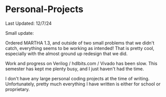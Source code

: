 # Personal-Projects

Last Updated: 12/7/24 

Small update:

Ordered MARTHA 1.3, and outside of two small problems that we didn't catch, everything seems to be working as intended! That is pretty cool, especially with the almost ground up redesign that we did. 

Work and progress on Verilog / hdlbits.com / Vivado has been slow. This semester has kept me plenty busy, and I just haven't had the time. 

I don't have any large personal coding projects at the time of writing. Unfortunately, pretty much everything I have written is either for school or proprietary.

